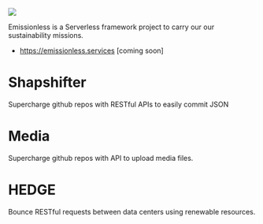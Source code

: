 ![](https://user-images.githubusercontent.com/73197190/196969015-5c967955-ea75-4a51-ae55-7dd47155d402.png)

Emissionless is a Serverless framework project to carry our our sustainability missions.

* https://emissionless.services [coming soon]

# Shapshifter

Supercharge github repos with RESTful APIs to easily commit JSON

# Media

Supercharge github repos with API to upload media files.

# HEDGE

Bounce RESTful requests between data centers using renewable resources.
